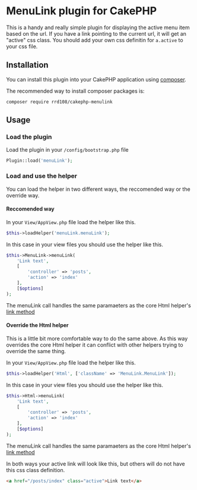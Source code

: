 # MenuLink plugin for CakePHP

This is a handy and really simple plugin for displaying the active menu item based on the url. If you have a link pointing to the current url, it will get an "active" css class. You should add your own css definitin for `a.active` to your css file.

## Installation

You can install this plugin into your CakePHP application using [composer](http://getcomposer.org).

The recommended way to install composer packages is:

```
composer require rrd108/cakephp-menulink
```

## Usage

### Load the plugin

Load the plugin in your `/config/bootstrap.php` file

```php
Plugin::load('menuLink');
```

### Load and use the helper

You can load the helper in two different ways, the reccomended way or the override way.

#### Reccomended way

In your `View/AppView.php` file load the helper like this.

```php
$this->loadHelper('menuLink.menuLink');
```

In this case in your view files you should use the helper like this.

```php
$this->MenuLink->menuLink(
    'Link text',
    [
        'controller' => 'posts', 
        'action' => 'index'
    ],
    [$options]
);
```
The menuLink call handles the same paramaeters as the core Html helper's [link method](https://book.cakephp.org/3.0/en/views/helpers/html.html#creating-links)

#### Override the Html helper

This is a little bit more comfortable way to do the same above. As this way overrides the core Html helper it can conflict with other helpers trying to override the same thing.

In your `View/AppView.php` file load the helper like this.

```php
$this->loadHelper('Html', ['className' => 'MenuLink.MenuLink']);
```

In this case in your view files you should use the helper like this.

```php
$this->Html->menuLink(
    'Link text',
    [
        'controller' => 'posts', 
        'action' => 'index'
    ],
    [$options]
);
```
The menuLink call handles the same paramaeters as the core Html helper's [link method](https://book.cakephp.org/3.0/en/views/helpers/html.html#creating-links)

In both ways your active link will look like this, but others will do not have this css class definition.
```html
<a href="/posts/index" class="active">Link text</a>
```
